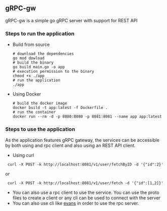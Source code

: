 ## gRPC-gw
gRPC-gw is a simple go gRPC server with support for REST API

### Steps to run the application
- Build from source
  ```shell
  # download the dependencies
  go mod dowload
  # build the binary
  go build main.go -o app
  # execution permission to the binary
  chmod +x ./app
  # run the application
  ./app
  ```
- Using Docker
  ```shell
  # build the docker image
  docker build -t app:latest -f Dockerfile .
  # run the container
  docker run --rm -d -p 8080:8080 -p 8081:8081 --name app app:latest
  ```

### Steps to use the application
As the application features gRPC gateway, the services can be accessible by both using and rpc client and also using an REST API client.
 - Using curl
  ``` shell
   curl -X POST -k http://localhost:8081/v1/user/fetchByID -d '{"id":2}'
  ```
or 
  ``` shell
   curl -X POST -k http://localhost:8081/v1/user/fetch -d '{"id":[1,2]}'
  ```
 - You can also use a rpc client to use the service. You can use the proto files to create a client or any cli can be used to connect with the server
 - You can also use cli like [evans](!https://github.com/ktr0731/evans) in order to use the rpc server.